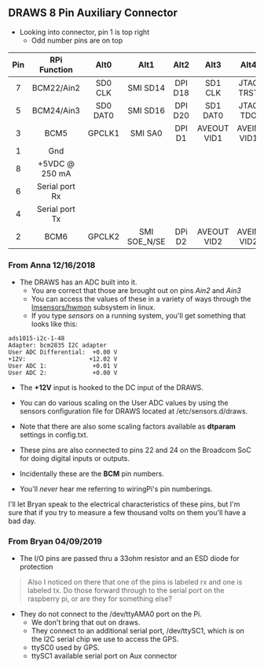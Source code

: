 ## DRAWS 8 Pin Auxiliary Connector
* Looking into connector, pin 1 is top right
  * Odd number pins are on top

|  Pin   |  RPi Function   |  Alt0    |    Alt1  |    Alt2   |   Alt3      |  Alt4    | Alt5  |
| :---:  |  :---------:    |  :---:   |  :---: |  :---: |  :---: |  :---: |  :---: |
|   7  |   BCM22/Ain2    | SD0 CLK  | SMI SD14 |  DPI D18  |  SD1 CLK    |  JTAG TRST |        |
|   5  |   BCM24/Ain3    | SD0 DAT0 | SMI SD16 |  DPI D20  |  SD1 DAT0   |  JTAG TDO  |        |
|   3  |   BCM5          | GPCLK1   | SMI SA0  |  DPI D1   |  AVEOUT VID1 |  AVEIN VID1 | JTAG TDO |
|   1  |   Gnd           |          |          | | | | |
|   8  |  +5VDC @ 250 mA  | | | | | | |
|   6  |  Serial port Rx  | | | | | | |
|   4  |  Serial port Tx  | | | | | | |
|   2  |   BCM6          | GPCLK2   | SMI SOE_N/SE | DPi D2  |  AVEOUT VID2 |  AVEIN VID2 | JTAG RTCK |


### From Anna 12/16/2018

* The DRAWS has an ADC built into it.
  * You are correct that those are brought out on pins _Ain2_ and _Ain3_
  * You can access the values of these in a variety of ways through the [lmsensors/hwmon](https://github.com/lm-sensors/lm-sensors) subsystem in linux.
  * If you type _sensors_ on a running system, you'll get something that looks like this:

```
ads1015-i2c-1-48
Adapter: bcm2835 I2C adapter
User ADC Differential:  +0.00 V
+12V:                  +12.02 V
User ADC 1:             +0.01 V
User ADC 2:             +0.00 V
```

* The __+12V__ input is hooked to the DC input of the DRAWS.
* You can do various scaling on the User ADC values by using the sensors configuration file for DRAWS located at /etc/sensors.d/draws.
* Note that there are also some scaling factors available as __dtparam__ settings in config.txt.

* These pins are also connected to pins 22 and 24 on the Broadcom SoC for doing digital inputs or outputs.
*  Incidentally these are the __BCM__ pin numbers.
  *  You'll *never* hear me referring to wiringPi's pin numberings.

I'll let Bryan speak to the electrical characteristics of these pins, but I'm sure that if you try to measure a few thousand volts on them you'll have a bad day.

### From Bryan 04/09/2019
* The I/O pins are passed thru a 33ohm resistor and an ESD diode for protection

> Also I noticed on there that one of the pins is labeled rx and one is labeled tx.  Do those forward through to the serial port on the raspberry pi, or are they for something else?

* They do not connect to the /dev/ttyAMA0 port on the Pi.
  *  We don't bring that out on draws.
  *  They connect to an additional serial port, /dev/ttySC1, which is on the I2C serial chip we use to access the GPS.
  * ttySC0 used by GPS.
  * ttySC1 available serial port on Aux connector
